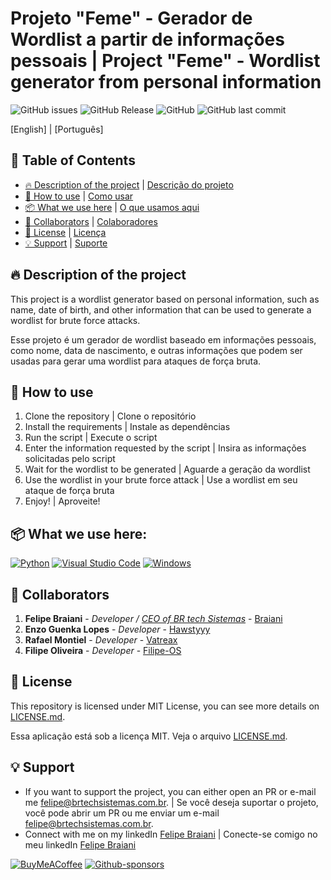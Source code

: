 # Projeto "Feme" - Gerador de Wordlist a partir de informações pessoais | Project "Feme" - Wordlist generator from personal information

![GitHub issues](https://badgen.net/github/issues/Braiani/feme)
![GitHub Release](https://badgen.net/github/release/Braiani/feme)
![GitHub](https://badgen.net/github/license/Braiani/feme)
![GitHub last commit](https://badgen.net/github/last-commit/Braiani/feme)

[English] | [Português]



## 📝 Table of Contents

- [🔥 Description of the project](#-description-of-the-project) | [Descrição do projeto](#-description-of-the-project) 
- [🚀 How to use](#-how-to-use) | [Como usar](#-how-to-use)
- [📦 What we use here](#-what-we-use-here) | [O que usamos aqui](#-what-we-use-here)
- [👷 Collaborators](#-collaborators) | [Colaboradores](#-collaborators)
- [📄 License](#-license) | [Licença](#-license)
- [💡 Support](#-support) | [Suporte](#-support)


## 🔥 Description of the project

This project is a wordlist generator based on personal information, such as name, date of birth, and other information that can be used to generate a wordlist for brute force attacks.

Esse projeto é um gerador de wordlist baseado em informações pessoais, como nome, data de nascimento, e outras informações que podem ser usadas para gerar uma wordlist para ataques de força bruta.

## 🚀 How to use

1. Clone the repository | Clone o repositório
2. Install the requirements | Instale as dependências
3. Run the script | Execute o script
4. Enter the information requested by the script | Insira as informações solicitadas pelo script
5. Wait for the wordlist to be generated | Aguarde a geração da wordlist
6. Use the wordlist in your brute force attack | Use a wordlist em seu ataque de força bruta
7. Enjoy! | Aproveite!


## 📦 What we use here:

[![Python](https://img.shields.io/badge/python-3670A0?style=for-the-badge&logo=python&logoColor=ffdd54)](https://python.org/) [![Visual Studio Code](https://img.shields.io/badge/Visual%20Studio%20Code-0078d7.svg?style=for-the-badge&logo=visual-studio-code&logoColor=white)](https://code.visualstudio.com/) [![Windows](https://img.shields.io/badge/Windows-0078D6?style=for-the-badge&logo=windows&logoColor=white)](https://www.microsoft.com/pt-br/windows/)

## 👷 Collaborators

1. **Felipe Braiani** - *Developer / [CEO of BR tech Sistemas](https://brtechsistemas.com.br/)* - [Braiani](https://github.com/Braiani)
2. **Enzo Guenka Lopes** - *Developer* - [Hawstyyy](https://github.com/Hawstyyy)
3. **Rafael Montiel** - *Developer* - [Vatreax](https://github.com/Vatreax)
4. **Filipe Oliveira** - *Developer* - [Filipe-OS](https://github.com/Filipe-OS)


## 📄 License

This repository is licensed under MIT License, you can see more details on [LICENSE.md](https://github.com/link_da_licenca).

Essa aplicação está sob a licença MIT. Veja o arquivo [LICENSE.md](https://github.com/link_da_licenca).


## 💡 Support

* If you want to support the project, you can either open an PR or e-mail me [felipe@brtechsistemas.com.br](mailto:felipe@brtechsistemas.com.br). | Se você deseja suportar o projeto, você pode abrir um PR ou me enviar um e-mail [felipe@brtechsistemas.com.br](mailto:felipe@brtechsistemas.com.br).
* Connect with me on my linkedIn [Felipe Braiani](https://www.linkedin.com/in/felipe-gustavo-braiani-santos/) | Conecte-se comigo no meu linkedIn [Felipe Braiani](https://www.linkedin.com/in/felipe-gustavo-braiani-santos/)

[![BuyMeACoffee](https://img.shields.io/badge/Buy%20Me%20a%20Coffee-ffdd00?style=for-the-badge&logo=buy-me-a-coffee&logoColor=black)](https://www.buymeacoffee.com/felipebraiani)
[![Github-sponsors](https://img.shields.io/badge/sponsor-30363D?style=for-the-badge&logo=GitHub-Sponsors&logoColor=#EA4AAA)](https://github.com/sponsors/Braiani)